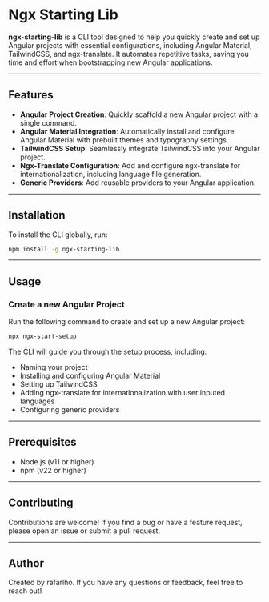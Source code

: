 # Ngx Starting Lib

**ngx-starting-lib** is a CLI tool designed to help you quickly create and set up Angular projects with essential configurations, including Angular Material, TailwindCSS, and ngx-translate. It automates repetitive tasks, saving you time and effort when bootstrapping new Angular applications.

---

## Features

- **Angular Project Creation**: Quickly scaffold a new Angular project with a single command.
- **Angular Material Integration**: Automatically install and configure Angular Material with prebuilt themes and typography settings.
- **TailwindCSS Setup**: Seamlessly integrate TailwindCSS into your Angular project.
- **Ngx-Translate Configuration**: Add and configure ngx-translate for internationalization, including language file generation.
- **Generic Providers**: Add reusable providers to your Angular application.

---

## Installation

To install the CLI globally, run:

```bash
npm install -g ngx-starting-lib
```

---

## Usage

### Create a new Angular Project

Run the following command to create and set up a new Angular project:

```bash
npx ngx-start-setup
```

The CLI will guide you through the setup process, including:
- Naming your project  
- Installing and configuring Angular Material  
- Setting up TailwindCSS  
- Adding ngx-translate for internationalization with user inputed languages  
- Configuring generic providers  

---

## Prerequisites

- Node.js (v11 or higher)
- npm (v22 or higher)

---

## Contributing

Contributions are welcome! If you find a bug or have a feature request, please open an issue or submit a pull request.

---

## Author

Created by rafarlho. If you have any questions or feedback, feel free to reach out!